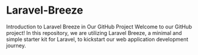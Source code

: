 # Laravel-Breeze
Introduction to Laravel Breeze in Our GitHub Project  Welcome to our GitHub project! In this repository, we are utilizing Laravel Breeze, a minimal and simple starter kit for Laravel, to kickstart our web application development journey.
